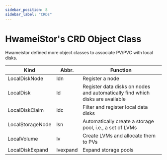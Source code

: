 ```yaml
---
sidebar_position: 8
sidebar_label: "CRDs"
---
```


# HwameiStor's CRD Object Class

Hwameistor defined more object classes to associate PV/PVC with local disks.

|Kind|Abbr.|Function|
|--|--|--|
|LocalDiskNode|ldn|Register a node|
|LocalDisk|ld|Register data disks on nodes and automatically find which disks are available|
|LocalDiskClaim|ldc|Filter and register local data disks|
|LocalStorageNode|lsn|Automatically create a storage pool, i.e., a set of LVMs|
|LocalVolume|lv|Create LVMs and allocate them to PVs|
|LocalDiskExpand|lvexpand|Expand storage pools|


